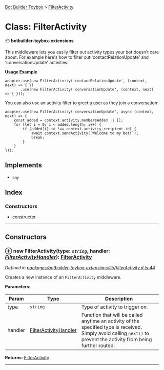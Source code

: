 [Bot Builder Toybox](../README.md) > [FilterActivity](../classes/botbuilder_toybox.filteractivity.md)



# Class: FilterActivity


:package: **botbuilder-toybox-extensions**

This middleware lets you easily filter out activity types your bot doesn't care about. For example here's how to filter out 'contactRelationUpdate' and 'conversationUpdate' activities:

**Usage Example**

    adapter.use(new FilterActivity('contactRelationUpdate', (context, next) => { })
           .use(new FilterActivity('conversationUpdate', (context, next) => { }));

You can also use an activity filter to greet a user as they join a conversation:

    adapter.use(new FilterActivity('conversationUpdate', async (context, next) => {
        const added = context.activity.membersAdded || [];
        for (let i = 0; i < added.length; i++) {
            if (added[i].id !== context.activity.recipient.id) {
                await context.sendActivity(`Welcome to my bot!`);
                break;
            }
        }
    }));

## Implements

* `any`

## Index

### Constructors

* [constructor](botbuilder_toybox.filteractivity.md#constructor)



---
## Constructors
<a id="constructor"></a>


### ⊕ **new FilterActivity**(type: *`string`*, handler: *[FilterActivityHandler](../#filteractivityhandler)*): [FilterActivity](botbuilder_toybox.filteractivity.md)


*Defined in [packages/botbuilder-toybox-extensions/lib/filterActivity.d.ts:44](https://github.com/Stevenic/botbuilder-toybox/blob/cbc02d3/packages/botbuilder-toybox-extensions/lib/filterActivity.d.ts#L44)*



Creates a new instance of an `FilterActivity` middleware.


**Parameters:**

| Param | Type | Description |
| ------ | ------ | ------ |
| type | `string`   |  Type of activity to trigger on. |
| handler | [FilterActivityHandler](../#filteractivityhandler)   |  Function that will be called anytime an activity of the specified type is received. Simply avoid calling `next()` to prevent the activity from being further routed. |





**Returns:** [FilterActivity](botbuilder_toybox.filteractivity.md)

---



